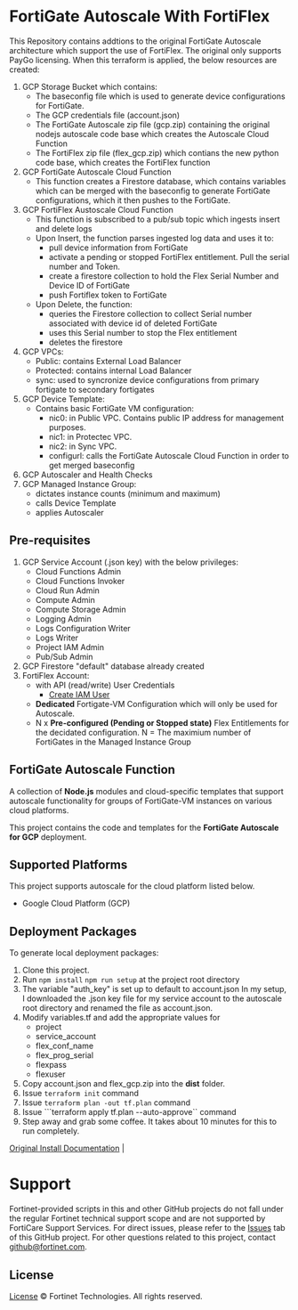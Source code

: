 # FortiGate Autoscale With FortiFlex
This Repository contains addtions to the original FortiGate Autoscale architecture which support the use of FortiFlex.  The original only supports PayGo licensing.  When this terraform is applied, the below resources are created:

1. GCP Storage Bucket which contains:
    - The baseconfig file which is used to generate device configurations for FortiGate.  
    - The GCP credentials file (account.json)
    - The FortiGate Autoscale zip file (gcp.zip) containing the original nodejs autoscale code base which creates the Autoscale Cloud Function
    - The FortiFlex zip file (flex_gcp.zip) which contians the new python code base, which creates the FortiFlex function
1. GCP FortiGate Autoscale Cloud Function
    - This function creates a Firestore database, which contains variables which can be merged with the baseconfig to generate FortiGate configurations, which it then pushes to the FortiGate.
1. GCP FortiFlex Austoscale Cloud Function
    - This function is subscribed to a pub/sub topic which ingests insert and delete logs
    - Upon Insert, the function parses ingested log data and uses it to:
        - pull device information from FortiGate 
        - activate a pending or stopped FortiFlex entitlement. Pull the serial number and Token.
        - create a firestore collection to hold the Flex Serial Number and Device ID of FortiGate
        - push Fortiflex token to FortiGate
    - Upon Delete, the function:
        - queries the Firestore collection to collect Serial number associated with device id of deleted FortiGate
        - uses this Serial number to stop the Flex entitlement
        - deletes the firestore
1. GCP VPCs:
    - Public: contains External Load Balancer
    - Protected: contains internal Load Balancer
    - sync: used to syncronize device configurations from primary fortigate to secondary fortigates
1. GCP Device Template:
    - Contains basic FortiGate VM configuration:
        - nic0: in Public VPC.  Contains public IP address for management purposes.
        - nic1: in Protectec VPC.
        - nic2: in Sync VPC.
        - configurl: calls the FortiGate Autoscale Cloud Function in order to get merged baseconfig
1. GCP Autoscaler and Health Checks
1. GCP Managed Instance Group:
    - dictates instance counts (minimum and maximum)
    - calls Device Template
    - applies Autoscaler

## Pre-requisites
1. GCP Service Account (.json key) with the below privileges:
    - Cloud Functions Admin
    - Cloud Functions Invoker
    - Cloud Run Admin
    - Compute Admin
    - Compute Storage Admin
    - Logging Admin
    - Logs Configuration Writer
    - Logs Writer
    - Project IAM Admin
    - Pub/Sub Admin
1. GCP Firestore "default" database already created
1. FortiFlex Account:
    - with API (read/write) User Credentials  
        - [Create IAM User](https://docs.fortinet.com/document/forticloud/21.2.0/identity-access-management-iam/282341/adding-an-api-user)
    - **Dedicated** Fortigate-VM Configuration which will only be used for Autoscale.
    - N x **Pre-configured (Pending or Stopped state)** Flex Entitlements for the decidated configuration.  N = The maximium number of FortiGates in the Managed Instance Group

## FortiGate Autoscale Function
A collection of **Node.js** modules and cloud-specific templates that support autoscale functionality for groups of FortiGate-VM instances on various cloud platforms.

This project contains the code and templates for the **FortiGate Autoscale for GCP** deployment.

## Supported Platforms

This project supports autoscale for the cloud platform listed below.

-  Google Cloud Platform (GCP)

## Deployment Packages

To generate local deployment packages:

1. Clone this project.
1. Run ```npm install``` ```npm run setup``` at the project root directory
1. The variable "auth_key" is set up to default to account.json  In my setup, I downloaded the .json key file for my service account to the autoscale root directory and renamed the file as account.json.
1. Modify variables.tf and add the appropriate values for
    - project
    - service_account
    - flex_conf_name
    - flex_prog_serial
    - flexpass
    - flexuser
1. Copy account.json and flex_gcp.zip into the **dist** folder.
1. Issue ```terraform init``` command
1. Issue ```terraform plan -out tf.plan``` command
1. Issue ```terraform apply tf.plan --auto-approve`` command
1. Step away and grab some coffee.  It takes about 10 minutes for this to run completely.

[Original Install Documentation](https://docs.fortinet.com/document/fortigate-public-cloud/7.2.0/gcp-administration-guide/971604/deployment)    |

# Support

Fortinet-provided scripts in this and other GitHub projects do not fall under the regular Fortinet technical support scope and are not supported by FortiCare Support Services.
For direct issues, please refer to the [Issues](https://github.com/fortinet/fortigate-autoscale-gcp/issues) tab of this GitHub project.
For other questions related to this project, contact [github@fortinet.com](mailto:github@fortinet.com).

## License

[License](https://github.com/fortinet/fortigate-autoscale-gcp/blob/main/LICENSE) © Fortinet Technologies. All rights reserved.
